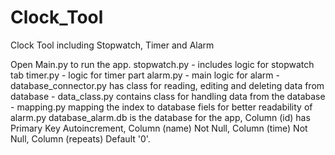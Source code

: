 # Clock_Tool
Clock Tool including Stopwatch, Timer and Alarm

Open Main.py to run the app.
stopwatch.py - includes logic for stopwatch tab
timer.py - logic for timer part
alarm.py - main logic for alarm
         - database_connector.py has class for reading, editing and deleting data from database
         - data_class.py contains class for handling data from the database
         - mapping.py mapping the index to database fiels for better readability of alarm.py
database_alarm.db is the database for the app, Column (id) has Primary Key Autoincrement, Column (name) Not Null, Column (time) Not Null, Column (repeats) Default '0'.
